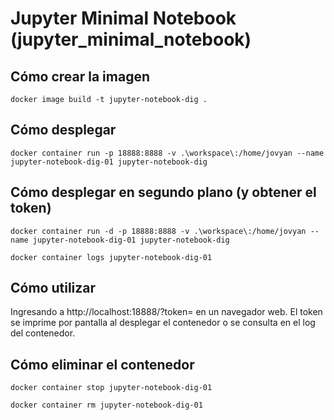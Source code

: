 # Jupyter Minimal Notebook (jupyter_minimal_notebook)

## Cómo crear la imagen

`docker image build -t jupyter-notebook-dig .`

## Cómo desplegar

`docker container run -p 18888:8888 -v .\workspace\:/home/jovyan --name jupyter-notebook-dig-01 jupyter-notebook-dig`

## Cómo desplegar en segundo plano (y obtener el token)

```
docker container run -d -p 18888:8888 -v .\workspace\:/home/jovyan --name jupyter-notebook-dig-01 jupyter-notebook-dig

docker container logs jupyter-notebook-dig-01
```

## Cómo utilizar

Ingresando a http://localhost:18888/?token=<token> en un navegador web.
El token se imprime por pantalla al desplegar el contenedor o se consulta en el log del contenedor.

## Cómo eliminar el contenedor

```
docker container stop jupyter-notebook-dig-01

docker container rm jupyter-notebook-dig-01
```
